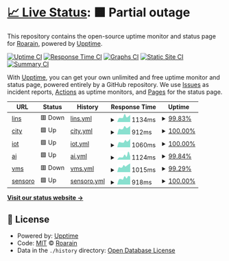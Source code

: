 # [📈 Live Status](https://demo.upptime.js.org): <!--live status--> **🟧 Partial outage**

This repository contains the open-source uptime monitor and status page for [Roarain](https://demo.upptime.js.org), powered by [Upptime](https://github.com/upptime/upptime).

[![Uptime CI](https://github.com/koj-co/upptime/workflows/Uptime%20CI/badge.svg)](https://github.com/koj-co/upptime/actions?query=workflow%3A%22Uptime+CI%22)
[![Response Time CI](https://github.com/koj-co/upptime/workflows/Response%20Time%20CI/badge.svg)](https://github.com/koj-co/upptime/actions?query=workflow%3A%22Response+Time+CI%22)
[![Graphs CI](https://github.com/koj-co/upptime/workflows/Graphs%20CI/badge.svg)](https://github.com/koj-co/upptime/actions?query=workflow%3A%22Graphs+CI%22)
[![Static Site CI](https://github.com/koj-co/upptime/workflows/Static%20Site%20CI/badge.svg)](https://github.com/koj-co/upptime/actions?query=workflow%3A%22Static+Site+CI%22)
[![Summary CI](https://github.com/koj-co/upptime/workflows/Summary%20CI/badge.svg)](https://github.com/koj-co/upptime/actions?query=workflow%3A%22Summary+CI%22)

With [Upptime](https://upptime.js.org), you can get your own unlimited and free uptime monitor and status page, powered entirely by a GitHub repository. We use [Issues](https://github.com/Roarain/upptime/issues) as incident reports, [Actions](https://github.com/Roarain/upptime/actions) as uptime monitors, and [Pages](https://demo.upptime.js.org) for the status page.

<!--start: status pages-->
<!-- This summary is generated by Upptime (https://github.com/upptime/upptime) -->
<!-- Do not edit this manually, your changes will be overwritten -->
<!-- prettier-ignore -->
| URL | Status | History | Response Time | Uptime |
| --- | ------ | ------- | ------------- | ------ |
| <img alt="" src="https://favicons.githubusercontent.com/lins.sensoro.com" height="13"> [lins](https://lins.sensoro.com) | 🟥 Down | [lins.yml](https://github.com/Roarain/upptime/commits/HEAD/history/lins.yml) | <details><summary><img alt="Response time graph" src="./graphs/lins/response-time-week.png" height="20"> 1134ms</summary><br><a href="https://demo.upptime.js.org/history/lins"><img alt="Response time 969" src="https://img.shields.io/endpoint?url=https%3A%2F%2Fraw.githubusercontent.com%2FRoarain%2Fupptime%2FHEAD%2Fapi%2Flins%2Fresponse-time.json"></a><br><a href="https://demo.upptime.js.org/history/lins"><img alt="24-hour response time 1781" src="https://img.shields.io/endpoint?url=https%3A%2F%2Fraw.githubusercontent.com%2FRoarain%2Fupptime%2FHEAD%2Fapi%2Flins%2Fresponse-time-day.json"></a><br><a href="https://demo.upptime.js.org/history/lins"><img alt="7-day response time 1134" src="https://img.shields.io/endpoint?url=https%3A%2F%2Fraw.githubusercontent.com%2FRoarain%2Fupptime%2FHEAD%2Fapi%2Flins%2Fresponse-time-week.json"></a><br><a href="https://demo.upptime.js.org/history/lins"><img alt="30-day response time 1013" src="https://img.shields.io/endpoint?url=https%3A%2F%2Fraw.githubusercontent.com%2FRoarain%2Fupptime%2FHEAD%2Fapi%2Flins%2Fresponse-time-month.json"></a><br><a href="https://demo.upptime.js.org/history/lins"><img alt="1-year response time 969" src="https://img.shields.io/endpoint?url=https%3A%2F%2Fraw.githubusercontent.com%2FRoarain%2Fupptime%2FHEAD%2Fapi%2Flins%2Fresponse-time-year.json"></a></details> | <details><summary><a href="https://demo.upptime.js.org/history/lins">99.83%</a></summary><a href="https://demo.upptime.js.org/history/lins"><img alt="All-time uptime 99.98%" src="https://img.shields.io/endpoint?url=https%3A%2F%2Fraw.githubusercontent.com%2FRoarain%2Fupptime%2FHEAD%2Fapi%2Flins%2Fuptime.json"></a><br><a href="https://demo.upptime.js.org/history/lins"><img alt="24-hour uptime 98.82%" src="https://img.shields.io/endpoint?url=https%3A%2F%2Fraw.githubusercontent.com%2FRoarain%2Fupptime%2FHEAD%2Fapi%2Flins%2Fuptime-day.json"></a><br><a href="https://demo.upptime.js.org/history/lins"><img alt="7-day uptime 99.83%" src="https://img.shields.io/endpoint?url=https%3A%2F%2Fraw.githubusercontent.com%2FRoarain%2Fupptime%2FHEAD%2Fapi%2Flins%2Fuptime-week.json"></a><br><a href="https://demo.upptime.js.org/history/lins"><img alt="30-day uptime 99.91%" src="https://img.shields.io/endpoint?url=https%3A%2F%2Fraw.githubusercontent.com%2FRoarain%2Fupptime%2FHEAD%2Fapi%2Flins%2Fuptime-month.json"></a><br><a href="https://demo.upptime.js.org/history/lins"><img alt="1-year uptime 99.98%" src="https://img.shields.io/endpoint?url=https%3A%2F%2Fraw.githubusercontent.com%2FRoarain%2Fupptime%2FHEAD%2Fapi%2Flins%2Fuptime-year.json"></a></details>
| <img alt="" src="https://favicons.githubusercontent.com/city.sensoro.com" height="13"> [city](https://city.sensoro.com) | 🟩 Up | [city.yml](https://github.com/Roarain/upptime/commits/HEAD/history/city.yml) | <details><summary><img alt="Response time graph" src="./graphs/city/response-time-week.png" height="20"> 912ms</summary><br><a href="https://demo.upptime.js.org/history/city"><img alt="Response time 978" src="https://img.shields.io/endpoint?url=https%3A%2F%2Fraw.githubusercontent.com%2FRoarain%2Fupptime%2FHEAD%2Fapi%2Fcity%2Fresponse-time.json"></a><br><a href="https://demo.upptime.js.org/history/city"><img alt="24-hour response time 1168" src="https://img.shields.io/endpoint?url=https%3A%2F%2Fraw.githubusercontent.com%2FRoarain%2Fupptime%2FHEAD%2Fapi%2Fcity%2Fresponse-time-day.json"></a><br><a href="https://demo.upptime.js.org/history/city"><img alt="7-day response time 912" src="https://img.shields.io/endpoint?url=https%3A%2F%2Fraw.githubusercontent.com%2FRoarain%2Fupptime%2FHEAD%2Fapi%2Fcity%2Fresponse-time-week.json"></a><br><a href="https://demo.upptime.js.org/history/city"><img alt="30-day response time 935" src="https://img.shields.io/endpoint?url=https%3A%2F%2Fraw.githubusercontent.com%2FRoarain%2Fupptime%2FHEAD%2Fapi%2Fcity%2Fresponse-time-month.json"></a><br><a href="https://demo.upptime.js.org/history/city"><img alt="1-year response time 978" src="https://img.shields.io/endpoint?url=https%3A%2F%2Fraw.githubusercontent.com%2FRoarain%2Fupptime%2FHEAD%2Fapi%2Fcity%2Fresponse-time-year.json"></a></details> | <details><summary><a href="https://demo.upptime.js.org/history/city">100.00%</a></summary><a href="https://demo.upptime.js.org/history/city"><img alt="All-time uptime 100.00%" src="https://img.shields.io/endpoint?url=https%3A%2F%2Fraw.githubusercontent.com%2FRoarain%2Fupptime%2FHEAD%2Fapi%2Fcity%2Fuptime.json"></a><br><a href="https://demo.upptime.js.org/history/city"><img alt="24-hour uptime 100.00%" src="https://img.shields.io/endpoint?url=https%3A%2F%2Fraw.githubusercontent.com%2FRoarain%2Fupptime%2FHEAD%2Fapi%2Fcity%2Fuptime-day.json"></a><br><a href="https://demo.upptime.js.org/history/city"><img alt="7-day uptime 100.00%" src="https://img.shields.io/endpoint?url=https%3A%2F%2Fraw.githubusercontent.com%2FRoarain%2Fupptime%2FHEAD%2Fapi%2Fcity%2Fuptime-week.json"></a><br><a href="https://demo.upptime.js.org/history/city"><img alt="30-day uptime 100.00%" src="https://img.shields.io/endpoint?url=https%3A%2F%2Fraw.githubusercontent.com%2FRoarain%2Fupptime%2FHEAD%2Fapi%2Fcity%2Fuptime-month.json"></a><br><a href="https://demo.upptime.js.org/history/city"><img alt="1-year uptime 100.00%" src="https://img.shields.io/endpoint?url=https%3A%2F%2Fraw.githubusercontent.com%2FRoarain%2Fupptime%2FHEAD%2Fapi%2Fcity%2Fuptime-year.json"></a></details>
| <img alt="" src="https://favicons.githubusercontent.com/iot.sensoro.com" height="13"> [iot](https://iot.sensoro.com) | 🟩 Up | [iot.yml](https://github.com/Roarain/upptime/commits/HEAD/history/iot.yml) | <details><summary><img alt="Response time graph" src="./graphs/iot/response-time-week.png" height="20"> 1060ms</summary><br><a href="https://demo.upptime.js.org/history/iot"><img alt="Response time 1208" src="https://img.shields.io/endpoint?url=https%3A%2F%2Fraw.githubusercontent.com%2FRoarain%2Fupptime%2FHEAD%2Fapi%2Fiot%2Fresponse-time.json"></a><br><a href="https://demo.upptime.js.org/history/iot"><img alt="24-hour response time 1210" src="https://img.shields.io/endpoint?url=https%3A%2F%2Fraw.githubusercontent.com%2FRoarain%2Fupptime%2FHEAD%2Fapi%2Fiot%2Fresponse-time-day.json"></a><br><a href="https://demo.upptime.js.org/history/iot"><img alt="7-day response time 1060" src="https://img.shields.io/endpoint?url=https%3A%2F%2Fraw.githubusercontent.com%2FRoarain%2Fupptime%2FHEAD%2Fapi%2Fiot%2Fresponse-time-week.json"></a><br><a href="https://demo.upptime.js.org/history/iot"><img alt="30-day response time 1081" src="https://img.shields.io/endpoint?url=https%3A%2F%2Fraw.githubusercontent.com%2FRoarain%2Fupptime%2FHEAD%2Fapi%2Fiot%2Fresponse-time-month.json"></a><br><a href="https://demo.upptime.js.org/history/iot"><img alt="1-year response time 1208" src="https://img.shields.io/endpoint?url=https%3A%2F%2Fraw.githubusercontent.com%2FRoarain%2Fupptime%2FHEAD%2Fapi%2Fiot%2Fresponse-time-year.json"></a></details> | <details><summary><a href="https://demo.upptime.js.org/history/iot">100.00%</a></summary><a href="https://demo.upptime.js.org/history/iot"><img alt="All-time uptime 99.99%" src="https://img.shields.io/endpoint?url=https%3A%2F%2Fraw.githubusercontent.com%2FRoarain%2Fupptime%2FHEAD%2Fapi%2Fiot%2Fuptime.json"></a><br><a href="https://demo.upptime.js.org/history/iot"><img alt="24-hour uptime 100.00%" src="https://img.shields.io/endpoint?url=https%3A%2F%2Fraw.githubusercontent.com%2FRoarain%2Fupptime%2FHEAD%2Fapi%2Fiot%2Fuptime-day.json"></a><br><a href="https://demo.upptime.js.org/history/iot"><img alt="7-day uptime 100.00%" src="https://img.shields.io/endpoint?url=https%3A%2F%2Fraw.githubusercontent.com%2FRoarain%2Fupptime%2FHEAD%2Fapi%2Fiot%2Fuptime-week.json"></a><br><a href="https://demo.upptime.js.org/history/iot"><img alt="30-day uptime 100.00%" src="https://img.shields.io/endpoint?url=https%3A%2F%2Fraw.githubusercontent.com%2FRoarain%2Fupptime%2FHEAD%2Fapi%2Fiot%2Fuptime-month.json"></a><br><a href="https://demo.upptime.js.org/history/iot"><img alt="1-year uptime 99.99%" src="https://img.shields.io/endpoint?url=https%3A%2F%2Fraw.githubusercontent.com%2FRoarain%2Fupptime%2FHEAD%2Fapi%2Fiot%2Fuptime-year.json"></a></details>
| <img alt="" src="https://favicons.githubusercontent.com/ai.sensoro.com" height="13"> [ai](https://ai.sensoro.com/) | 🟩 Up | [ai.yml](https://github.com/Roarain/upptime/commits/HEAD/history/ai.yml) | <details><summary><img alt="Response time graph" src="./graphs/ai/response-time-week.png" height="20"> 1124ms</summary><br><a href="https://demo.upptime.js.org/history/ai"><img alt="Response time 816" src="https://img.shields.io/endpoint?url=https%3A%2F%2Fraw.githubusercontent.com%2FRoarain%2Fupptime%2FHEAD%2Fapi%2Fai%2Fresponse-time.json"></a><br><a href="https://demo.upptime.js.org/history/ai"><img alt="24-hour response time 1282" src="https://img.shields.io/endpoint?url=https%3A%2F%2Fraw.githubusercontent.com%2FRoarain%2Fupptime%2FHEAD%2Fapi%2Fai%2Fresponse-time-day.json"></a><br><a href="https://demo.upptime.js.org/history/ai"><img alt="7-day response time 1124" src="https://img.shields.io/endpoint?url=https%3A%2F%2Fraw.githubusercontent.com%2FRoarain%2Fupptime%2FHEAD%2Fapi%2Fai%2Fresponse-time-week.json"></a><br><a href="https://demo.upptime.js.org/history/ai"><img alt="30-day response time 854" src="https://img.shields.io/endpoint?url=https%3A%2F%2Fraw.githubusercontent.com%2FRoarain%2Fupptime%2FHEAD%2Fapi%2Fai%2Fresponse-time-month.json"></a><br><a href="https://demo.upptime.js.org/history/ai"><img alt="1-year response time 816" src="https://img.shields.io/endpoint?url=https%3A%2F%2Fraw.githubusercontent.com%2FRoarain%2Fupptime%2FHEAD%2Fapi%2Fai%2Fresponse-time-year.json"></a></details> | <details><summary><a href="https://demo.upptime.js.org/history/ai">99.84%</a></summary><a href="https://demo.upptime.js.org/history/ai"><img alt="All-time uptime 99.94%" src="https://img.shields.io/endpoint?url=https%3A%2F%2Fraw.githubusercontent.com%2FRoarain%2Fupptime%2FHEAD%2Fapi%2Fai%2Fuptime.json"></a><br><a href="https://demo.upptime.js.org/history/ai"><img alt="24-hour uptime 98.91%" src="https://img.shields.io/endpoint?url=https%3A%2F%2Fraw.githubusercontent.com%2FRoarain%2Fupptime%2FHEAD%2Fapi%2Fai%2Fuptime-day.json"></a><br><a href="https://demo.upptime.js.org/history/ai"><img alt="7-day uptime 99.84%" src="https://img.shields.io/endpoint?url=https%3A%2F%2Fraw.githubusercontent.com%2FRoarain%2Fupptime%2FHEAD%2Fapi%2Fai%2Fuptime-week.json"></a><br><a href="https://demo.upptime.js.org/history/ai"><img alt="30-day uptime 99.92%" src="https://img.shields.io/endpoint?url=https%3A%2F%2Fraw.githubusercontent.com%2FRoarain%2Fupptime%2FHEAD%2Fapi%2Fai%2Fuptime-month.json"></a><br><a href="https://demo.upptime.js.org/history/ai"><img alt="1-year uptime 99.94%" src="https://img.shields.io/endpoint?url=https%3A%2F%2Fraw.githubusercontent.com%2FRoarain%2Fupptime%2FHEAD%2Fapi%2Fai%2Fuptime-year.json"></a></details>
| <img alt="" src="https://favicons.githubusercontent.com/vms-api.sensoro.com" height="13"> [vms](https://vms-api.sensoro.com/) | 🟥 Down | [vms.yml](https://github.com/Roarain/upptime/commits/HEAD/history/vms.yml) | <details><summary><img alt="Response time graph" src="./graphs/vms/response-time-week.png" height="20"> 1015ms</summary><br><a href="https://demo.upptime.js.org/history/vms"><img alt="Response time 1144" src="https://img.shields.io/endpoint?url=https%3A%2F%2Fraw.githubusercontent.com%2FRoarain%2Fupptime%2FHEAD%2Fapi%2Fvms%2Fresponse-time.json"></a><br><a href="https://demo.upptime.js.org/history/vms"><img alt="24-hour response time 1756" src="https://img.shields.io/endpoint?url=https%3A%2F%2Fraw.githubusercontent.com%2FRoarain%2Fupptime%2FHEAD%2Fapi%2Fvms%2Fresponse-time-day.json"></a><br><a href="https://demo.upptime.js.org/history/vms"><img alt="7-day response time 1015" src="https://img.shields.io/endpoint?url=https%3A%2F%2Fraw.githubusercontent.com%2FRoarain%2Fupptime%2FHEAD%2Fapi%2Fvms%2Fresponse-time-week.json"></a><br><a href="https://demo.upptime.js.org/history/vms"><img alt="30-day response time 884" src="https://img.shields.io/endpoint?url=https%3A%2F%2Fraw.githubusercontent.com%2FRoarain%2Fupptime%2FHEAD%2Fapi%2Fvms%2Fresponse-time-month.json"></a><br><a href="https://demo.upptime.js.org/history/vms"><img alt="1-year response time 1144" src="https://img.shields.io/endpoint?url=https%3A%2F%2Fraw.githubusercontent.com%2FRoarain%2Fupptime%2FHEAD%2Fapi%2Fvms%2Fresponse-time-year.json"></a></details> | <details><summary><a href="https://demo.upptime.js.org/history/vms">99.29%</a></summary><a href="https://demo.upptime.js.org/history/vms"><img alt="All-time uptime 99.92%" src="https://img.shields.io/endpoint?url=https%3A%2F%2Fraw.githubusercontent.com%2FRoarain%2Fupptime%2FHEAD%2Fapi%2Fvms%2Fuptime.json"></a><br><a href="https://demo.upptime.js.org/history/vms"><img alt="24-hour uptime 98.94%" src="https://img.shields.io/endpoint?url=https%3A%2F%2Fraw.githubusercontent.com%2FRoarain%2Fupptime%2FHEAD%2Fapi%2Fvms%2Fuptime-day.json"></a><br><a href="https://demo.upptime.js.org/history/vms"><img alt="7-day uptime 99.29%" src="https://img.shields.io/endpoint?url=https%3A%2F%2Fraw.githubusercontent.com%2FRoarain%2Fupptime%2FHEAD%2Fapi%2Fvms%2Fuptime-week.json"></a><br><a href="https://demo.upptime.js.org/history/vms"><img alt="30-day uptime 99.79%" src="https://img.shields.io/endpoint?url=https%3A%2F%2Fraw.githubusercontent.com%2FRoarain%2Fupptime%2FHEAD%2Fapi%2Fvms%2Fuptime-month.json"></a><br><a href="https://demo.upptime.js.org/history/vms"><img alt="1-year uptime 99.92%" src="https://img.shields.io/endpoint?url=https%3A%2F%2Fraw.githubusercontent.com%2FRoarain%2Fupptime%2FHEAD%2Fapi%2Fvms%2Fuptime-year.json"></a></details>
| <img alt="" src="https://favicons.githubusercontent.com/www.sensoro.com" height="13"> [sensoro](https://www.sensoro.com/) | 🟩 Up | [sensoro.yml](https://github.com/Roarain/upptime/commits/HEAD/history/sensoro.yml) | <details><summary><img alt="Response time graph" src="./graphs/sensoro/response-time-week.png" height="20"> 918ms</summary><br><a href="https://demo.upptime.js.org/history/sensoro"><img alt="Response time 940" src="https://img.shields.io/endpoint?url=https%3A%2F%2Fraw.githubusercontent.com%2FRoarain%2Fupptime%2FHEAD%2Fapi%2Fsensoro%2Fresponse-time.json"></a><br><a href="https://demo.upptime.js.org/history/sensoro"><img alt="24-hour response time 1111" src="https://img.shields.io/endpoint?url=https%3A%2F%2Fraw.githubusercontent.com%2FRoarain%2Fupptime%2FHEAD%2Fapi%2Fsensoro%2Fresponse-time-day.json"></a><br><a href="https://demo.upptime.js.org/history/sensoro"><img alt="7-day response time 918" src="https://img.shields.io/endpoint?url=https%3A%2F%2Fraw.githubusercontent.com%2FRoarain%2Fupptime%2FHEAD%2Fapi%2Fsensoro%2Fresponse-time-week.json"></a><br><a href="https://demo.upptime.js.org/history/sensoro"><img alt="30-day response time 907" src="https://img.shields.io/endpoint?url=https%3A%2F%2Fraw.githubusercontent.com%2FRoarain%2Fupptime%2FHEAD%2Fapi%2Fsensoro%2Fresponse-time-month.json"></a><br><a href="https://demo.upptime.js.org/history/sensoro"><img alt="1-year response time 940" src="https://img.shields.io/endpoint?url=https%3A%2F%2Fraw.githubusercontent.com%2FRoarain%2Fupptime%2FHEAD%2Fapi%2Fsensoro%2Fresponse-time-year.json"></a></details> | <details><summary><a href="https://demo.upptime.js.org/history/sensoro">100.00%</a></summary><a href="https://demo.upptime.js.org/history/sensoro"><img alt="All-time uptime 99.99%" src="https://img.shields.io/endpoint?url=https%3A%2F%2Fraw.githubusercontent.com%2FRoarain%2Fupptime%2FHEAD%2Fapi%2Fsensoro%2Fuptime.json"></a><br><a href="https://demo.upptime.js.org/history/sensoro"><img alt="24-hour uptime 100.00%" src="https://img.shields.io/endpoint?url=https%3A%2F%2Fraw.githubusercontent.com%2FRoarain%2Fupptime%2FHEAD%2Fapi%2Fsensoro%2Fuptime-day.json"></a><br><a href="https://demo.upptime.js.org/history/sensoro"><img alt="7-day uptime 100.00%" src="https://img.shields.io/endpoint?url=https%3A%2F%2Fraw.githubusercontent.com%2FRoarain%2Fupptime%2FHEAD%2Fapi%2Fsensoro%2Fuptime-week.json"></a><br><a href="https://demo.upptime.js.org/history/sensoro"><img alt="30-day uptime 100.00%" src="https://img.shields.io/endpoint?url=https%3A%2F%2Fraw.githubusercontent.com%2FRoarain%2Fupptime%2FHEAD%2Fapi%2Fsensoro%2Fuptime-month.json"></a><br><a href="https://demo.upptime.js.org/history/sensoro"><img alt="1-year uptime 99.99%" src="https://img.shields.io/endpoint?url=https%3A%2F%2Fraw.githubusercontent.com%2FRoarain%2Fupptime%2FHEAD%2Fapi%2Fsensoro%2Fuptime-year.json"></a></details>

<!--end: status pages-->

[**Visit our status website →**](https://demo.upptime.js.org)

## 📄 License

- Powered by: [Upptime](https://github.com/upptime/upptime)
- Code: [MIT](./LICENSE) © [Roarain](https://demo.upptime.js.org)
- Data in the `./history` directory: [Open Database License](https://opendatacommons.org/licenses/odbl/1-0/)

